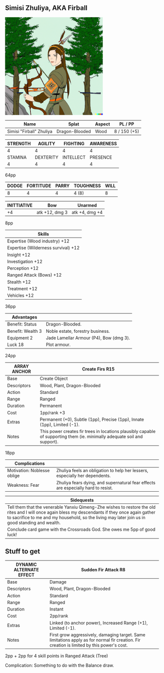 Simisi Zhuliya, AKA Firball
---------------------------

![](zhuliya-sm.png)

| Name | Splat | Aspect | PL / PP |
|-|-|-|-|
|  Simisi "Firball" Zhuliya | Dragon-Blooded | Wood | 8 / 150 (+5) |

| STRENGTH | AGILITY   | FIGHTING  | AWARENESS |
|----------|-----------|-----------|-----------|
|      4   |    4      |     4     |    4      |
| STAMINA  | DEXTERITY | INTELLECT |  PRESENCE |
|      4   |    4      |     4     |    4      |

64pp

|DODGE|FORTITUDE|PARRY|TOUGHNESS|WILL|
|-----|---------|-----|---------|----|
|   8 |  4      |  4  |  4 (8)  |  8 |

| INITTIATIVE | Bow    | Unarmed | 
|-------------|--------|---------|
|     +4      |   atk +12, dmg 3  |  atk +4, dmg +4   |

8pp

| Skills |
|--------|
|Expertise (Wood industry) +12 |
|Expertise (Wilderness survival) +12 |
|Insight	+12 |
|Investigation	+12 | 
|Perception +12 | 
|Ranged Attack (Bows) +12 |
|Stealth +12 |
|Treatment +12 |
|Vehicles +12  |

36pp

| Advantages        | |
|-------------------|-|
| Benefit: Status   | Dragon-Blooded. |
| Benefit: Wealth 3 | Noble estate, forestry business. |
| Equipment 2       | Jade Lamellar Armour (P4), Bow (dmg 3). |
| Luck 18           | Plot armour. |

24pp

| ARRAY ANCHOR | Create Firs R15 |
|--------------|-----------------|
| Base         | Create Object |
| Descriptors  | Wood, Plant, Dragon-Blooded |
| Action       | Standard |
| Range        | Ranged |
| Duration     | Permanent |
| Cost         | 1pp/rank +3 |
| Extras       | Permanent (+0), Subtle (1pp), Precise (1pp), Innate (1pp), Limited (-1). |
| Notes        | This power creates fir trees in locations plausibly capable of supporting them (ie. minimally adequate soil and support). |

18pp

| Complications | |
|---------------|-|
| Motivation: Noblesse oblige | Zhuliya feels an obligation to help her lessers, especially her dependents. |
| Weakness: Fear | Zhuliya fears dying, and supernatural fear effects are especially hard to resist. |

|Sidequests|
|----------|
|Tell them that the venerable Yanxiu Qimeng-Zhe wishes to restore the old rites and I will once again bless my descendants if they once again gather to sacrifice to me and my household, so the living may later join us in good standing and wealth.|
|Conclude card game with the Crossroads God. She owes me 5pp of good luck!|

Stuff to get
------------

| DYNAMIC ALTERNATE EFFECT  | Sudden Fir Attack R8    |
|---------------------------|-------------------------|
| Base         | Damage                      |
| Descriptors  | Wood, Plant, Dragon-Blooded |
| Action       | Standard                    |
| Range        | Ranged                      |
| Duration     | Instant                     |
| Cost         | 2pp/rank                    |
| Extras       | Linked (to anchor power), Increased Range (+1), Limited (-1).       |
| Notes        | First grow aggressively, damaging target. Same limitations apply as for normal fir creation. Fir creation is limited by this power's cost. |

2pp + 2pp for 4 skill points in Ranged Attack (Tree)

Complication: Something to do with the Balance draw.
